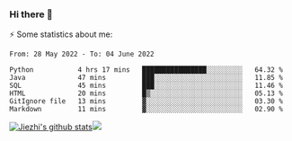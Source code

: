 ### Hi there 👋

⚡ Some statistics about me:


<!--START_SECTION:waka-->

```text
From: 28 May 2022 - To: 04 June 2022

Python           4 hrs 17 mins   ████████████████░░░░░░░░░   64.32 %
Java             47 mins         ███░░░░░░░░░░░░░░░░░░░░░░   11.85 %
SQL              45 mins         ███░░░░░░░░░░░░░░░░░░░░░░   11.46 %
HTML             20 mins         █▒░░░░░░░░░░░░░░░░░░░░░░░   05.13 %
GitIgnore file   13 mins         ▓░░░░░░░░░░░░░░░░░░░░░░░░   03.30 %
Markdown         11 mins         ▓░░░░░░░░░░░░░░░░░░░░░░░░   02.90 %
```

<!--END_SECTION:waka-->





[![Jiezhi's github stats](https://github-readme-stats.vercel.app/api?username=Jiezhi&show_icons=true)](https://github.com/Jiezhi/github-readme-stats)[![](https://stats.justsong.cn/api/leetcode/?username=Jiezhi)](https://leetcode.com/Jiezhi/) 
<!--
[![Top Langs](https://github-readme-stats.vercel.app/api/top-langs/?username=Jiezhi&hide=javascript,html)](https://github.com/Jiezhi/github-readme-stats)

**Jiezhi/Jiezhi** is a ✨ _special_ ✨ repository because its `README.md` (this file) appears on your GitHub profile.

Here are some ideas to get you started:

- 🔭 I’m currently working on ...
- 🌱 I’m currently learning ...
- 👯 I’m looking to collaborate on ...
- 🤔 I’m looking for help with ...
- 💬 Ask me about ...
- 📫 How to reach me: ...
- 😄 Pronouns: ...
- ⚡ Fun fact: ...
-->

